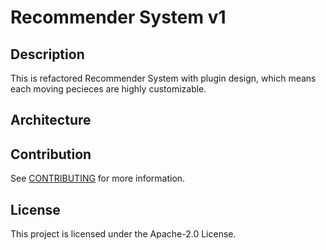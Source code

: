 # Recommender System v1

## Description
This is refactored Recommender System with plugin design, which means each moving pecieces are highly customizable.

## Architecture


## Contribution

See [CONTRIBUTING](./CONTRIBUTING.md) for more information.

## License

This project is licensed under the Apache-2.0 License.
